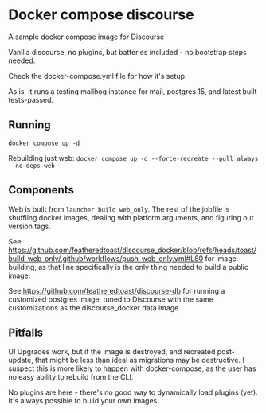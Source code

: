 # Docker compose discourse

A sample docker compose image for Discourse

Vanilla discourse, no plugins, but batteries included - no bootstrap steps needed.

Check the docker-compose.yml file for how it's setup.

As is, it runs a testing mailhog instance for mail, postgres 15, and latest built tests-passed.

## Running

`docker compose up -d`

Rebuilding just web: `docker compose up -d --force-recreate --pull always --no-deps web`

## Components

Web is built from `launcher build web_only`. The rest of the jobfile is shuffling docker images, dealing with platform arguments, and figuring out version tags.

See https://github.com/featheredtoast/discourse_docker/blob/refs/heads/toast/build-web-only/.github/workflows/push-web-only.yml#L80 for image building, as that line specifically is the only thing needed to build a public image.

See https://github.com/featheredtoast/discourse-db for running a customized postgres image, tuned to Discourse with the same customizations as the discourse_docker data image.

## Pitfalls

UI Upgrades work, but if the image is destroyed, and recreated post-update, that might be less than ideal as migrations may be destructive. I suspect this is more likely to happen with docker-compose, as the user has no easy ability to rebuild from the CLI.

No plugins are here - there's no good way to dynamically load plugins (yet). It's always possible to build your own images.
